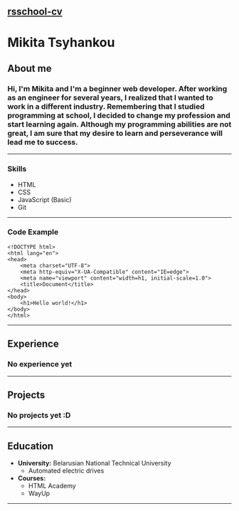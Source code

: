 ## [rsschool-cv](https://mikita2703.github.io/rsschool-cv/cv)
# **Mikita Tsyhankou**
## **About me**
### Hi, I'm Mikita and I'm a beginner web developer. After working as an engineer for several years, I realized that I wanted to work in a different industry. Remembering that I studied programming at school, I decided to change my profession and start learning again. Although my programming abilities are not great, I am sure that my desire to learn and perseverance will lead me to success.
---
### **Skills**
* HTML
* CSS
* JavaScript (Basic)
* Git
---
### **Code Example**
```
<!DOCTYPE html>
<html lang="en">
<head>
    <meta charset="UTF-8">
    <meta http-equiv="X-UA-Compatible" content="IE=edge">
    <meta name="viewport" content="width=h1, initial-scale=1.0">
    <title>Document</title>
</head>
<body>
    <h1>Hello world!</h1>
</body>
</html>
```
---
## **Experience**
### No experience yet
---
## **Projects**
### No projects yet :D
---
## Education
* **University:** Belarusian National Technical University
    + Automated electric drives
* **Courses:**
    * HTML Academy
    * WayUp
---
